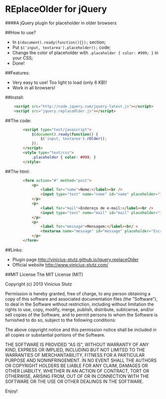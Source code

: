 # REplaceOlder for jQuery

####A jQuery plugin for placeholder in older browsers

##How to use?
- In `$(document).ready(function(){});` section;
- Put `$('input, textarea').placeholder();` code;
- Change the color of placeholder with `.placeholder { color: #999; }` in your CSS;
- Done!

##Features:
- Very easy to use! Too light to load (only 6 KB)!
- Work in all browsers!
 
##Install:
```html
	<script src="http://code.jquery.com/jquery-latest.js"></script>
	<script src="jquery.replaceOlder.js"></script>
```
##The code:
```html
		<script type="text/javascript">
			$(document).ready(function() {
				$('input, textarea').rOlder();
			});
		</script>
	 	<style type="text/css">
			.placeholder { color: #999; }
	 	</style>
```
##The html:
```html
		<form action="#" method="post">
			<p>
				<label for="name">Nome:</label><br />
				<input type="text" name="name" id="name" placeholder="Informe seu nome completo" tabindex="1" />
			</p>
			<p>
				<label for="mail">Endereço de e-mail:</label><br />
				<input type="text" name="mail" id="mail" placeholder="Informe seu e-mail" tabindex="2" />
			</p>
			<p>
				<label for="message">Mensagem:</label><br/ >
				<textarea name="message" id="message" placeholder="Escreva aqui sua mensagem" tabindex="3"></textarea>
			</p>
		</form>
```
##Links:
- Plugin page <http://vinicius-stutz.github.io/jquery.replaceOlder>
- Official website <http://www.vinicius-stutz.com/>

##MIT License
The MIT License (MIT)

Copyright (c) 2013 Vinícius Stutz

Permission is hereby granted, free of charge, to any person obtaining a copy
of this software and associated documentation files (the "Software"), to deal
in the Software without restriction, including without limitation the rights
to use, copy, modify, merge, publish, distribute, sublicense, and/or sell
copies of the Software, and to permit persons to whom the Software is
furnished to do so, subject to the following conditions:

The above copyright notice and this permission notice shall be included in all
copies or substantial portions of the Software.

THE SOFTWARE IS PROVIDED "AS IS", WITHOUT WARRANTY OF ANY KIND, EXPRESS OR
IMPLIED, INCLUDING BUT NOT LIMITED TO THE WARRANTIES OF MERCHANTABILITY,
FITNESS FOR A PARTICULAR PURPOSE AND NONINFRINGEMENT. IN NO EVENT SHALL THE
AUTHORS OR COPYRIGHT HOLDERS BE LIABLE FOR ANY CLAIM, DAMAGES OR OTHER
LIABILITY, WHETHER IN AN ACTION OF CONTRACT, TORT OR OTHERWISE, ARISING FROM,
OUT OF OR IN CONNECTION WITH THE SOFTWARE OR THE USE OR OTHER DEALINGS IN THE
SOFTWARE.

Enjoy!
